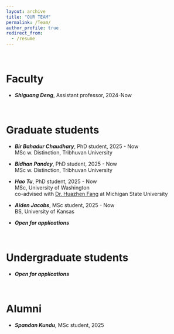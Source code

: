 ```yaml
---
layout: archive
title: "OUR TEAM"
permalink: /Team/
author_profile: true
redirect_from:
  - /resume
---
```


<br>

Faculty
======
* ***Shiguang Deng***, Assistant professor, 2024-Now

<br>

Graduate students
======

* ***Bir Bahadur Chaudhary***, PhD student, 2025 - Now <br>
MSc w. Distinction, Tribhuvan University

* ***Bidhan Pandey***, PhD student, 2025 - Now <br>
MSc w. Distinction, Tribhuvan University

* ***Hao Tu***, PhD student, 2025 - Now <br>
MSc, University of Washington <br>
co-advised with [Dr. Huazhen Fang](https://www.issl.space/) at Michigan State University

* ***Aiden Jacobs***, MSc student, 2025 - Now <br>
BS, University of Kansas

* ***Open for applications***

<br>

Undergraduate students
======

* ***Open for applications***

<br>

Alumni
======

* ***Spandan Kundu***, MSc student, 2025
